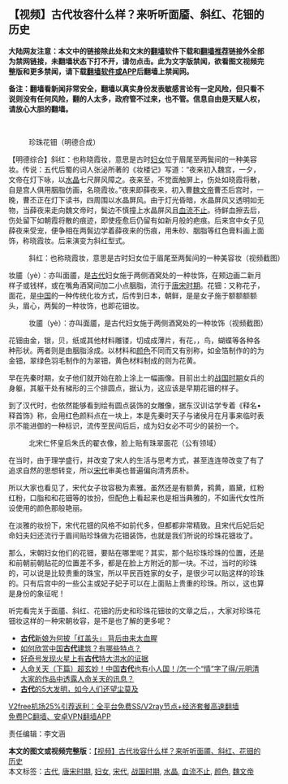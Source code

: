  <h2>【视频】古代妆容什么样？来听听面靥、斜红、花钿的历史</h2> <p class="notice"><b>大陆网友注意：本文中的链接除此处和文末的<a href="https://github.com/bannedbook/fanqiang" >翻墙</a>软件下载和<a href="https://github.com/killgcd/justmysocks/blob/master/README.md">翻墙推荐</a>链接外全部为禁网链接，未翻墙状态下打不开，请勿点击。此为文字版禁闻，欲看图文视频完整版和更多禁闻，请下载<a href="https://github.com/bannedbook/fanqiang">翻墙软件或APP</a>后翻墙上禁闻网。</p><p>备注：翻墙看新闻非常安全，翻墙以真实身份发表敏感言论有一定风险，但只看不说则没有任何风险，翻的人太多，政府管不过来，也不管。信息自由是天赋人权，请放心大胆的翻墙。</b></p>  <div class="entry"> <br /> <figure><figcaption class="wp-caption-text">珍珠花钿（明德合成）</figcaption></figure> <p></p> <p>【明德综合】斜红：也称晓霞妆，意思是古时<a href="https://www.bannedbook.org/bnews/tag/%E5%A6%87%E5%A5%B3/" class="st_tag internal_tag" rel="tag" title="标签 妇女 下的日志">妇女</a>位于眉尾至两鬓间的一种美容妆。传说：五代后蜀的词人张泌所著的《妆楼记》写道：“夜来初入魏宫，一夕，文帝在灯下咏，以<a href="https://www.bannedbook.org/bnews/tag/%E6%B0%B4%E6%99%B6/" class="st_tag internal_tag" rel="tag" title="标签 水晶 下的日志">水晶</a>七尺屏风障之。夜来至，不觉面触屏上，伤处如晓霞将散，自是宫人俱用胭脂仿画，名晓霞妆。”夜来即薛夜来，初入曹<a href="https://www.bannedbook.org/bnews/tag/%E9%AD%8F%E6%96%87%E5%B8%9D/" class="st_tag internal_tag" rel="tag" title="标签 魏文帝 下的日志">魏文帝</a>曹丕后宫时，一晚，曹丕正在灯下读书，四周围以水晶屏风。由于灯光昏暗，水晶屏风又透明如无物，当薛夜来走向魏文帝时，鬓边不慎撞上水晶屏风且<a href="https://www.bannedbook.org/bnews/tag/%E8%A1%80%E6%B5%81%E4%B8%8D%E6%AD%A2/" class="st_tag internal_tag" rel="tag" title="标签 血流不止 下的日志">血流不止</a>。待鲜血擦去后，伤处留下如朝霞将散的痕迹，即使痊愈后仍留有如新月般的疤痕。后来宫中女子见薛夜来受宠，便争相在两鬓边学着薛夜来的伤痕，用朱砂、胭脂等红色膏料画上面饰，称晓霞妆。后来演变为斜红型式。</p> <figure id="attachment_19290" aria-describedby="caption-attachment-19290" style="width: 949px" class="wp-caption alignnone"><figcaption id="caption-attachment-19290" class="wp-caption-text">斜红：也称晓霞妆，意思是古时妇女位于眉尾至两鬓间的一种美容妆（视频截图）</figcaption></figure> <p>妆靥（yè）：亦叫面靥，是<a href="https://www.bannedbook.org/bnews/tag/%e5%8f%a4%e4%bb%a3/" class="st_tag internal_tag" rel="tag" title="标签 古代 下的日志">古代</a>妇女施于两侧酒窝处的一种妆饰，在颊边画二新月样子或钱样，或在嘴角酒窝间加二小点胭脂，流行于<a href="https://www.bannedbook.org/bnews/tag/%e5%94%90%e5%ae%8b%e6%97%b6%e6%9c%9f/" class="st_tag internal_tag" rel="tag" title="标签 唐宋时期 下的日志">唐宋时期</a>。花钿：又称花子，面花，是<span class='wp_keywordlink_affiliate'><a href="https://www.bannedbook.org/" title="中国" target="_blank">中国</a></span>的一种传统化妆方式，后传到日本，朝鲜，是是女子施于额额额额头，眉心，两鬓的一种妆饰，也即花钿妆。</p>  <figure id="attachment_19291" aria-describedby="caption-attachment-19291" style="width: 1151px" class="wp-caption alignnone"><figcaption id="caption-attachment-19291" class="wp-caption-text">妆靥（yè）：亦叫面靥，是古代妇女施于两侧酒窝处的一种妆饰（视频截图）</figcaption></figure> <p>花钿由金，银，贝，纸或其他材料雕镂，切成成薄片，有花，，鸟，蝴蝶等各种各种形状。两者则是由胭脂涂成。以材料和<a href="https://www.bannedbook.org/bnews/tag/%E9%A2%9C%E8%89%B2/" class="st_tag internal_tag" rel="tag" title="标签 颜色 下的日志">颜色</a>不同而又有别称，如金箔制作的的为金钿，翠绿色羽毛制作的为翠钿，黄色材料制成的则为花黄。</p> <p>早在先秦时期，女子他们就开始在脸上涂上一幅画像。目前出土的<a href="https://www.bannedbook.org/bnews/tag/%e6%88%98%e5%9b%bd%e6%97%b6%e6%9c%9f/" class="st_tag internal_tag" rel="tag" title="标签 战国时期 下的日志">战国时期</a>女兵的身躯，其躯干处有梯形的三个排圆点，据认为，这应该是早期花钿的样子。</p> <p>到了汉代时，也依然能够看到绘有圆点装饰的女雕像，据东汉训诂学专着《释名•释首饰》称，会用红色颜料点在一块上，本是先秦时天子与诸侯月在月事来临时表示不能进御的一种标识，流传至民间后后，成为妇女必不可少的装扮一个。</p>  <figure id="attachment_19294" aria-describedby="caption-attachment-19294" style="width: 1153px" class="wp-caption alignnone"><figcaption id="caption-attachment-19294" class="wp-caption-text">北宋仁怀皇后朱氏的翟衣像，脸上贴有珠翠面花（公有领域）</figcaption></figure> <p>在当时，由于理学盛行，并改变了宋人的生活与思考方式，甚至连连带改变了有了追求自然的思想转变，所以<a href="https://www.bannedbook.org/bnews/tag/%e5%ae%8b%e4%bb%a3/" class="st_tag internal_tag" rel="tag" title="标签 宋代 下的日志">宋代</a>审美也普遍偏向清秀质朴。</p> <p>所以大家也看见了，宋代女子妆容极为素雅。虽然还是有额黄，鸦黄，眉黛，红粉红粉，口脂和和花钿等的妆扮，但配色上看起来也是相当典雅的，不如唐代女性所设使用的颜色那般艳丽。</p> <p>在淡雅的妆扮下，宋代花钿的风格不如前代多，但都都非常精致。且宋代后妃后妃命妇夫妇还流行于眉间贴珍珠做为花钿装饰，也就是我们所说的珍珠花钿妆了。</p>  <p>那么，宋朝妇女他们的花钿，要贴在哪里呢？其实，那个贴珍珠珍珠的位置，还是和前朝前朝贴花的位置差不多，都是在脸上方附近的那一块。不过，当时的珍珠的，可以说是比较贵重的珠宝，所以平民百姓家的女子，是很少可以贴这样的珍珠的。只有后宫中的一些公主或妃子妃子可以在上面贴上贵重的珍珠。所以，这也算是身份的象征呢！</p> <p>听完看完关于面靥、斜红、花钿的历史和珍珠花钿妆的文章之后，，大家对珍珠花钿妆这样的一种宋朝妆容，是不是也了解的更多呢？</p> <ul class='op-related-articles' title='相关阅读'> <li><a href='https://www.bannedbook.org/bnews/funmedia/20201216/1448592.html' target='_blank'><b>古代</b>新娘为何披「红盖头」 背后由来太血腥</a></li> <li><a href='https://www.bannedbook.org/bnews/lifebaike/20201205/1442610.html' target='_blank'>如何欣赏中国<b>古代</b>建筑？有哪些特点？</a></li> <li><a href='https://www.bannedbook.org/bnews/lishi/20201126/1437173.html' target='_blank'>好奇号发现火星上有<b>古代</b>特大洪水的证据</a></li> <li><a href='https://www.bannedbook.org/bnews/bannedvideo/20200820/1431826.html' target='_blank'>人命关天（下篇）超玄妙！中国<b>古代</b>也有小人国！/怎一个“情”字了得/元明清大家的作品中透露人命关天的讯息？</a></li> <li><a href='https://www.bannedbook.org/bnews/comments/20201030/1422826.html' target='_blank'><b>古代</b>的5大发明，如今人们还望尘莫及</a></li> </ul> <p class="texttj"> <a href="https://github.com/bannedbook/fanqiang/wiki/V2ray%E6%9C%BA%E5%9C%BA" target="_blank">V2free机场25%引荐返利：全平台免费SS/V2ray节点+经济套餐高速翻墙</a><br/> <a href="https://github.com/bannedbook/fanqiang/wiki/%E7%A6%81%E9%97%BB%E7%BD%91%E5%AE%89%E5%8D%93%E7%BF%BB%E5%A2%99%E6%96%B0%E9%97%BBAPP" target="_blank">免费PC翻墙、安卓VPN翻墙APP</a></p><p>责任编辑：李文涵</p> <a name='sharetosocial'></a>       <div><b>本文的图文或视频完整版</b>：<a href='https://www.bannedbook.org/bnews/comments/20201221/1451860.html'>【视频】古代妆容什么样？来听听面靥、斜红、花钿的历史</a></div>  </div><!--END ENTRY--> <div class="postfooter"> <div>本文标签：<a href="https://www.bannedbook.org/bnews/tag/%e5%8f%a4%e4%bb%a3/" rel="tag">古代</a>, <a href="https://www.bannedbook.org/bnews/tag/%e5%94%90%e5%ae%8b%e6%97%b6%e6%9c%9f/" rel="tag">唐宋时期</a>, <a href="https://www.bannedbook.org/bnews/tag/%E5%A6%87%E5%A5%B3/" rel="tag">妇女</a>, <a href="https://www.bannedbook.org/bnews/tag/%e5%ae%8b%e4%bb%a3/" rel="tag">宋代</a>, <a href="https://www.bannedbook.org/bnews/tag/%e6%88%98%e5%9b%bd%e6%97%b6%e6%9c%9f/" rel="tag">战国时期</a>, <a href="https://www.bannedbook.org/bnews/tag/%E6%B0%B4%E6%99%B6/" rel="tag">水晶</a>, <a href="https://www.bannedbook.org/bnews/tag/%E8%A1%80%E6%B5%81%E4%B8%8D%E6%AD%A2/" rel="tag">血流不止</a>, <a href="https://www.bannedbook.org/bnews/tag/%E9%A2%9C%E8%89%B2/" rel="tag">颜色</a>, <a href="https://www.bannedbook.org/bnews/tag/%E9%AD%8F%E6%96%87%E5%B8%9D/" rel="tag">魏文帝</a></div>  </div><!--END POSTFOOTER--> 
